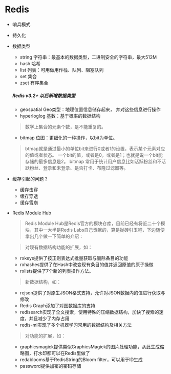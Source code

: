 # Redis
- 哨兵模式
- 持久化
- 数据类型
    - string 字符串：最基本的数据类型，二进制安全的字符串，最大512M
    - hash 哈希
    - list 列表：可用做用作栈、队列、阻塞队列
    - set 集合
    - zset 有序集合
    ##### Redis v3.2+ 以后新增数据类型
    - geospatial  Geo类型：地理位置信息储存起来， 并对这些信息进行操作
    - hyperloglog 基数：基于概率的数据结构
    > 数学上集合的元素个数，是不能重复的。
    - bitmap 位图：更细化的一种操作，以bit为单位。 
    > btmap就是通过最小的单位bit来进行0或者1的设置，表示某个元素对应的值或者状态。
      一个bit的值，或者是0，或者是1；也就是说一个bit能存储的最多信息是2。
      bitmap 常用于统计用户信息比如活跃粉丝和不活跃粉丝、登录和未登录、是否打卡、布隆过滤器等。

- 缓存引起的问题？

    - 缓存击穿
    - 缓存穿透
    - 缓存雪崩

- Redis Module Hub
    > Redis Module Hub是Redis官方的模块仓库，目前已经有将近二十个模块，其中一大半是Redis Labs自己贡献的，算是抛砖引玉吧，下边随便拿出几个做一下简单的介绍：
   
    > 对现有数据结构功能的扩展，如：
    - rxkeys提供了按正则表达式批量获取与删除条目的功能
    - rxhashes提供了在Hash中改变现有条目的值并返回原值的原子操做
    - rxlists提供了7个新的列表操作方法。
    > 新数据结构，如：
    - rejson提供了对原生JSON格式支持，允许对JSON数据内的值进行获取与修改
    - Redis Graph添加了对图数据库的支持
    - redisearch实现了全文搜索，使用特殊的压缩数据结构，加快了搜索的速度，并且减少了内存占用
    - redis-ml实现了多个机器学习常用的数据结构及相关方法
    > 对功能的扩展，如：
    - graphicsmagick提供类似GraphicsMagick的图片处理功能，从此生成缩略图，打水印都可以在Redis里做了
    - redablooms基于RedisString的Bloom filter，可以用于ID生成
    - password提供加密的密码存储
